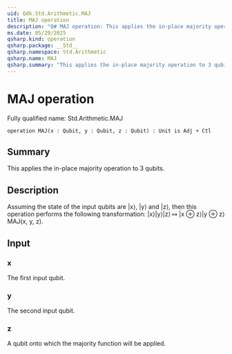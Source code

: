 ```yaml
---
uid: Qdk.Std.Arithmetic.MAJ
title: MAJ operation
description: "Q# MAJ operation: This applies the in-place majority operation to 3 qubits."
ms.date: 05/29/2025
qsharp.kind: operation
qsharp.package: __Std__
qsharp.namespace: Std.Arithmetic
qsharp.name: MAJ
qsharp.summary: "This applies the in-place majority operation to 3 qubits."
---
```


# MAJ operation

Fully qualified name: Std.Arithmetic.MAJ

```qsharp
operation MAJ(x : Qubit, y : Qubit, z : Qubit) : Unit is Adj + Ctl
```

## Summary
This applies the in-place majority operation to 3 qubits.

## Description
Assuming the state of the input qubits are |x⟩, |y⟩ and |z⟩, then
this operation performs the following transformation:
|x⟩|y⟩|z⟩ ↦ |x ⊕ z⟩|y ⊕ z⟩MAJ(x, y, z).

## Input
### x
The first input qubit.
### y
The second input qubit.
### z
A qubit onto which the majority function will be applied.
